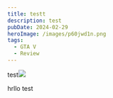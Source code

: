 ```yaml
---
title: testt
description: test
pubDate: 2024-02-29
heroImage: /images/p60jwd1n.png
tags:
  - GTA V
  - Review
---
```

test![](</images/raiden shogun wheeze meme.webp>)

hrllo
test
